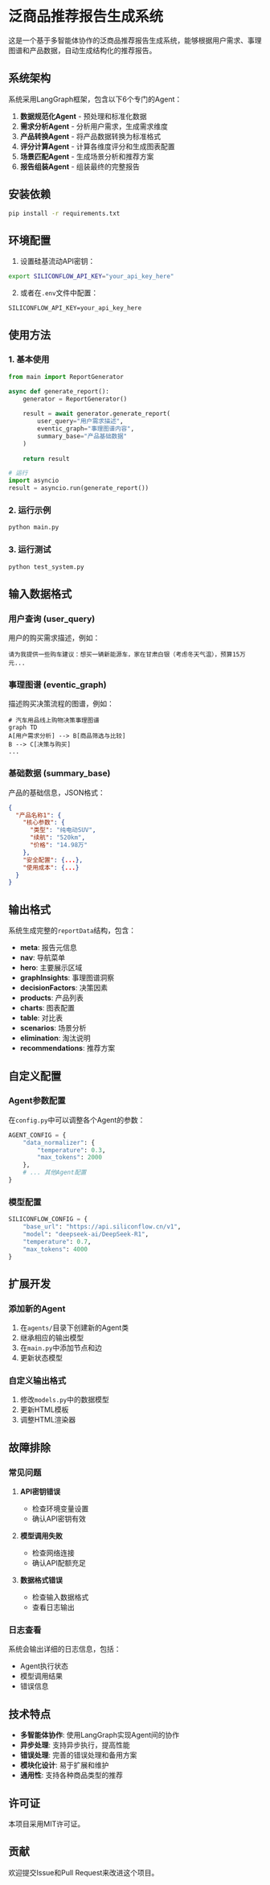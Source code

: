 # 泛商品推荐报告生成系统

这是一个基于多智能体协作的泛商品推荐报告生成系统，能够根据用户需求、事理图谱和产品数据，自动生成结构化的推荐报告。

## 系统架构

系统采用LangGraph框架，包含以下6个专门的Agent：

1. **数据规范化Agent** - 预处理和标准化数据
2. **需求分析Agent** - 分析用户需求，生成需求维度
3. **产品转换Agent** - 将产品数据转换为标准格式
4. **评分计算Agent** - 计算各维度评分和生成图表配置
5. **场景匹配Agent** - 生成场景分析和推荐方案
6. **报告组装Agent** - 组装最终的完整报告

## 安装依赖

```bash
pip install -r requirements.txt
```

## 环境配置

1. 设置硅基流动API密钥：
```bash
export SILICONFLOW_API_KEY="your_api_key_here"
```

2. 或者在`.env`文件中配置：
```
SILICONFLOW_API_KEY=your_api_key_here
```

## 使用方法

### 1. 基本使用

```python
from main import ReportGenerator

async def generate_report():
    generator = ReportGenerator()
    
    result = await generator.generate_report(
        user_query="用户需求描述",
        eventic_graph="事理图谱内容",
        summary_base="产品基础数据"
    )
    
    return result

# 运行
import asyncio
result = asyncio.run(generate_report())
```

### 2. 运行示例

```bash
python main.py
```

### 3. 运行测试

```bash
python test_system.py
```

## 输入数据格式

### 用户查询 (user_query)
用户的购买需求描述，例如：
```
请为我提供一些购车建议：想买一辆新能源车，家在甘肃白银（考虑冬天气温），预算15万元...
```

### 事理图谱 (eventic_graph)
描述购买决策流程的图谱，例如：
```
# 汽车用品线上购物决策事理图谱
graph TD
A[用户需求分析] --> B[商品筛选与比较]
B --> C[决策与购买]
...
```

### 基础数据 (summary_base)
产品的基础信息，JSON格式：
```json
{
  "产品名称1": {
    "核心参数": {
      "类型": "纯电动SUV",
      "续航": "520km",
      "价格": "14.98万"
    },
    "安全配置": {...},
    "使用成本": {...}
  }
}
```

## 输出格式

系统生成完整的`reportData`结构，包含：

- **meta**: 报告元信息
- **nav**: 导航菜单
- **hero**: 主要展示区域
- **graphInsights**: 事理图谱洞察
- **decisionFactors**: 决策因素
- **products**: 产品列表
- **charts**: 图表配置
- **table**: 对比表
- **scenarios**: 场景分析
- **elimination**: 淘汰说明
- **recommendations**: 推荐方案

## 自定义配置

### Agent参数配置

在`config.py`中可以调整各个Agent的参数：

```python
AGENT_CONFIG = {
    "data_normalizer": {
        "temperature": 0.3,
        "max_tokens": 2000
    },
    # ... 其他Agent配置
}
```

### 模型配置

```python
SILICONFLOW_CONFIG = {
    "base_url": "https://api.siliconflow.cn/v1",
    "model": "deepseek-ai/DeepSeek-R1",
    "temperature": 0.7,
    "max_tokens": 4000
}
```

## 扩展开发

### 添加新的Agent

1. 在`agents/`目录下创建新的Agent类
2. 继承相应的输出模型
3. 在`main.py`中添加节点和边
4. 更新状态模型

### 自定义输出格式

1. 修改`models.py`中的数据模型
2. 更新HTML模板
3. 调整HTML渲染器

## 故障排除

### 常见问题

1. **API密钥错误**
   - 检查环境变量设置
   - 确认API密钥有效

2. **模型调用失败**
   - 检查网络连接
   - 确认API配额充足

3. **数据格式错误**
   - 检查输入数据格式
   - 查看日志输出

### 日志查看

系统会输出详细的日志信息，包括：
- Agent执行状态
- 模型调用结果
- 错误信息

## 技术特点

- **多智能体协作**: 使用LangGraph实现Agent间的协作
- **异步处理**: 支持异步执行，提高性能
- **错误处理**: 完善的错误处理和备用方案
- **模块化设计**: 易于扩展和维护
- **通用性**: 支持各种商品类型的推荐

## 许可证

本项目采用MIT许可证。

## 贡献

欢迎提交Issue和Pull Request来改进这个项目。 